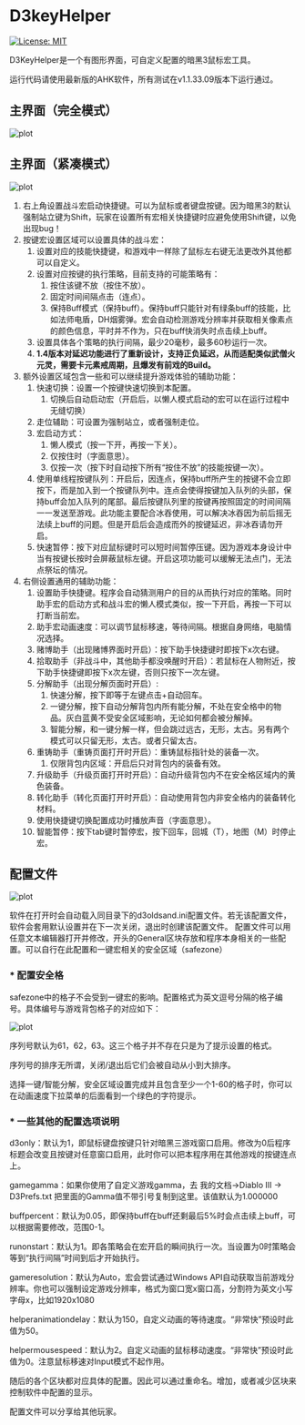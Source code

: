 # D3keyHelper
[![License: MIT](https://img.shields.io/badge/License-MIT-yellow.svg)](https://opensource.org/licenses/MIT)

D3KeyHelper是一个有图形界面，可自定义配置的暗黑3鼠标宏工具。

运行代码请使用最新版的AHK软件，所有测试在v1.1.33.09版本下运行通过。

## 主界面（完全模式）
![plot](./mainwindow.png)

## 主界面（紧凑模式）
![plot](./mainwindow_compact.png)

1. 右上角设置战斗宏启动快捷键。可以为鼠标或者键盘按键。因为暗黑3的默认强制站立键为Shift，玩家在设置所有宏相关快捷键时应避免使用Shift键，以免出现bug！
2. 按键宏设置区域可以设置具体的战斗宏：
   1. 设置对应的技能快捷键，和游戏中一样除了鼠标左右键无法更改外其他都可以自定义。
   2. 设置对应按键的执行策略，目前支持的可能策略有：
      1. 按住该键不放（按住不放）。
      2. 固定时间间隔点击（连点）。
      3. 保持Buff模式（保持buff）。保持buff只能针对有绿条buff的技能，比如法师电盾，DH烟雾弹。宏会自动检测游戏分辨率并获取相关像素点的颜色信息，平时并不作为，只在buff快消失时点击续上buff。
   3. 设置具体各个策略的执行间隔，最少20毫秒，最多60秒运行一次。
   4. **1.4版本对延迟功能进行了重新设计，支持正负延迟，从而适配类似武僧火元灵，需要卡元素戒周期，且爆发有前戏的Build。**
3. 额外设置区域包含一些和可以继续提升游戏体验的辅助功能：
   1. 快速切换：设置一个按键快速切换到本配置。
      1. 切换后自动启动宏（开启后，以懒人模式启动的宏可以在运行过程中无缝切换）
   2. 走位辅助：可设置为强制站立，或者强制走位。
   3. 宏启动方式：
      1. 懒人模式（按一下开，再按一下关）。
      2. 仅按住时（字面意思）。
      3. 仅按一次（按下时自动按下所有“按住不放”的技能按键一次）。
   4. 使用单线程按键队列：开启后，因连点，保持buff所产生的按键不会立即按下，而是加入到一个按键队列中。连点会使得按键加入队列的头部，保持buff会加入队列的尾部。最后按键队列里的按键再按照固定的时间间隔一一发送至游戏。此功能主要配合冰吞使用，可以解决冰吞因为前后摇无法续上buff的问题。但是开启后会造成而外的按键延迟，非冰吞请勿开启。
   5. 快速暂停：按下对应鼠标键时可以短时间暂停压键。因为游戏本身设计中当有按键长按时会屏蔽鼠标左键。开启这项功能可以缓解无法点门，无法点祭坛的情况。
4. 右侧设置通用的辅助功能：
   1. 设置助手快捷键。程序会自动猜测用户的目的从而执行对应的策略。同时助手宏的启动方式和战斗宏的懒人模式类似，按一下开启，再按一下可以打断当前宏。
   2. 助手宏动画速度：可以调节鼠标移速，等待间隔。根据自身网络，电脑情况选择。
   3. 赌博助手（出现赌博界面时开启）：按下助手快捷键时即按下x次右键。
   4. 拾取助手（非战斗中，其他助手都没唤醒时开启）：若鼠标在人物附近，按下助手快捷键即按下x次左键，否则只按下一次左键。
   5. 分解助手（出现分解页面时开启）:
      1. 快速分解，按下即等于左键点击+自动回车。
      2. 一键分解，按下自动分解背包内所有能分解，不处在安全格中的物品。灰白蓝黄不受安全区域影响，无论如何都会被分解掉。
      3. 智能分解，和一键分解一样，但会跳过远古，无形，太古。另有两个模式可以只留无形，太古。或者只留太古。
   6. 重铸助手（重铸页面打开时开启）：重铸鼠标指针处的装备一次。
      1. 仅限背包内区域：开启后只对背包内的装备有效。
   7. 升级助手（升级页面打开时开启）：自动升级背包内不在安全格区域内的黄色装备。
   8. 转化助手（转化页面打开时开启）：自动使用背包内非安全格内的装备转化材料。
   9.  使用快捷键切换配置成功时播放声音（字面意思）。
   10. 智能暂停：按下tab键时暂停宏，按下回车，回城（T），地图（M）时停止宏。

## 配置文件
![plot](./settings.png)

软件在打开时会自动载入同目录下的d3oldsand.ini配置文件。若无该配置文件，软件会套用默认设置并在下一次关闭，退出时创建该配置文件。
配置文件可以用任意文本编辑器打开并修改，开头的General区块存放和程序本身相关的一些配置。可以自行在此配置和一键宏相关的安全区域（safezone）
### * 配置安全格
safezone中的格子不会受到一键宏的影响。配置格式为英文逗号分隔的格子编号。具体编号与游戏背包格子的对应如下：

![plot](./safezone.png)

序列号默认为61，62，63。这三个格子并不存在只是为了提示设置的格式。

序列号的排序无所谓，关闭/退出后它们会被自动从小到大排序。

选择一键/智能分解，安全区域设置完成并且包含至少一个1-60的格子时，你可以在动画速度下拉菜单的后面看到一个绿色的字符提示。
### * 一些其他的配置选项说明
d3only：默认为1，即鼠标键盘按键只针对暗黑三游戏窗口启用。修改为0后程序标题会改变且按键对任意窗口启用，此时你可以把本程序用在其他游戏的按键连点上。

gamegamma：如果你使用了自定义游戏gamma，去 我的文档->Diablo III -> D3Prefs.txt 把里面的Gamma值不带引号复制到这里。该值默认为1.000000

buffpercent：默认为0.05，即保持buff在buff还剩最后5%时会点击续上buff，可以根据需要修改，范围0-1。

runonstart：默认为1。即各策略会在宏开启的瞬间执行一次。当设置为0时策略会等到“执行间隔”时间到后才开始执行。

gameresolution：默认为Auto，宏会尝试通过Windows API自动获取当前游戏分辨率。你也可以强制设定游戏分辨率，格式为窗口宽x窗口高，分割符为英文小写字母x，比如1920x1080

helperanimationdelay：默认为150，自定义动画的等待速度。“非常快”预设时此值为50。

helpermousespeed：默认为2。自定义动画的鼠标移动速度。“非常快”预设时此值为0。注意鼠标移速对Input模式不起作用。

随后的各个区块都对应具体的配置。因此可以通过重命名。增加，或者减少区块来控制软件中配置的显示。

配置文件可以分享给其他玩家。
